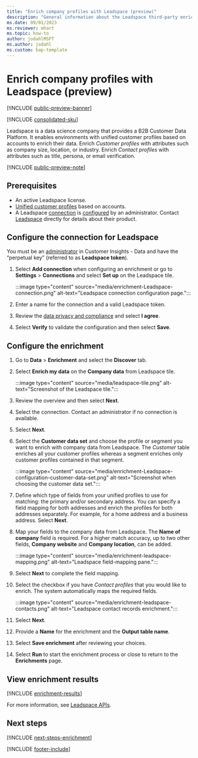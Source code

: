 ```yaml
---
title: "Enrich company profiles with Leadspace (preview)"
description: "General information about the Leadspace third-party enrichment."
ms.date: 09/01/2023
ms.reviewer: mhart
ms.topic: how-to
author: jodahlMSFT
ms.author: jodahl
ms.custom: bap-template
---
```


# Enrich company profiles with Leadspace (preview)

[!INCLUDE [public-preview-banner](includes/public-preview-banner.md)]

[!INCLUDE [consolidated-sku](./includes/consolidated-sku.md)]

Leadspace is a data science company that provides a B2B Customer Data Platform. It enables environments with unified customer profiles based on accounts to enrich their data. Enrich *Customer profiles* with attributes such as company size, location, or industry. Enrich *Contact profiles* with attributes such as title, persona, or email verification.

[!INCLUDE [public-preview-note](../includes/public-preview-note.md)]

## Prerequisites

- An active Leadspace license.
- [Unified customer profiles](../customer-profiles.md) based on accounts.
- A Leadspace [connection](../connections.md) is [configured](#configure-the-connection-for-leadspace) by an administrator. Contact [Leadspace](https://www.leadspace.com/leadspace-microsoft-dynamics-365/) directly for details about their product.

## Configure the connection for Leadspace

You must be an [administrator](../permissions.md#admin) in Customer Insights - Data and have the “perpetual key” (referred to as **Leadspace token**).

1. Select **Add connection** when configuring an enrichment or go to **Settings** > **Connections** and select **Set up** on the Leadspace tile.

   :::image type="content" source="media/enrichment-Leadspace-connection.png" alt-text="Leadspace connection configuration page.":::

1. Enter a name for the connection and a valid Leadspace token.

1. Review the [data privacy and compliance](../connections.md#data-privacy-and-compliance) and select **I agree**.

1. Select **Verify** to validate the configuration and then select **Save**.

## Configure the enrichment

1. Go to **Data** > **Enrichment** and select the **Discover** tab.

1. Select **Enrich my data** on the **Company data** from Leadspace tile.

   :::image type="content" source="media/leadspace-tile.png" alt-text="Screenshot of the Leadspace tile.":::

1. Review the overview and then select **Next**.

1. Select the connection. Contact an administrator if no connection is available.

1. Select **Next**.

1. Select the **Customer data set**  and choose the profile or segment you want to enrich with company data from Leadspace. The *Customer* table enriches all your customer profiles whereas a segment enriches only customer profiles contained in that segment.

    :::image type="content" source="media/enrichment-Leadspace-configuration-customer-data-set.png" alt-text="Screenshot when choosing the customer data set.":::

1. Define which type of fields from your unified profiles to use for matching: the primary and/or secondary address. You can specify a field mapping for both addresses and enrich the profiles for both addresses separately. For example, for a home address and a business address. Select **Next**.

1. Map your fields to the company data from Leadspace. The **Name of company** field is required. For a higher match accuracy, up to two other fields, **Company website** and **Company location**, can be added.

   :::image type="content" source="media/enrichment-leadspace-mapping.png" alt-text="Leadspace field-mapping pane.":::

1. Select **Next** to complete the field mapping.

1. Select the checkbox if you have *Contact profiles* that you would like to enrich. The system automatically maps the required fields.

   :::image type="content" source="media/enrichment-leadspace-contacts.png" alt-text="Leadspace contact records enrichment.":::

1. Select **Next**.

1. Provide a **Name** for the enrichment and the **Output table name**.

1. Select **Save enrichment** after reviewing your choices.

1. Select **Run** to start the enrichment process or close to return to the **Enrichments** page.

## View enrichment results

[!INCLUDE [enrichment-results](../includes/enrichment-results.md)]

For more information, see [Leadspace APIs](https://support.leadspace.com/hc/en-us/sections/201997649-API).

## Next steps

[!INCLUDE [next-steps-enrichment](../includes/next-steps-enrichment.md)]

[!INCLUDE [footer-include](../includes/footer-banner.md)]
